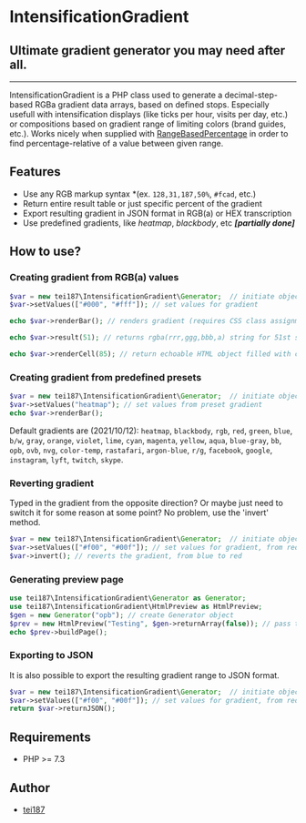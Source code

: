 # IntensificationGradient
## Ultimate gradient generator you may need after all.
---

IntensificationGradient is a PHP class used to generate a decimal-step-based RGBa gradient data arrays, based on defined stops.
Especially usefull with intensification displays (like ticks per hour, visits per day, etc.) or compositions based on gradient range of limiting colors (brand guides, etc.).
Works nicely when supplied with [RangeBasedPercentage](https://github.com/tei187/range-based-percentage) in order to find percentage-relative of a value between given range.

## Features
- Use any RGB markup syntax *(ex. `128,31,187,50%`, `#fcad`, etc.)
- Return entire result table or just specific percent of the gradient
- Export resulting gradient in JSON format in RGB(a) or HEX transcription
- Use predefined gradients, like *heatmap*, *blackbody*, etc ***[partially done]***

## How to use?
### Creating gradient from RGB(a) values
```php
$var = new tei187\IntensificationGradient\Generator;  // initiate object
$var->setValues(["#000", "#fff"]); // set values for gradient

echo $var->renderBar(); // renders gradient (requires CSS class assignment for proper display)

echo $var->result(51); // returns rgba(rrr,ggg,bbb,a) string for 51st step

echo $var->renderCell(85); // return echoable HTML object filled with color equivalent to 85th step of the gradient
```

### Creating gradient from predefined presets
```php
$var = new tei187\IntensificationGradient\Generator;  // initiate object
$var->setValues("heatmap"); // set values from preset gradient
echo $var->renderBar();
```
Default gradients are (2021/10/12): `heatmap`, `blackbody`, `rgb`, `red`, `green`, `blue`, `b/w`, `gray`, `orange`, `violet`, `lime`, `cyan`, `magenta`, `yellow`, `aqua`, `blue-gray`, `bb`, `opb`, `ovb`, `nvg`, `color-temp`, `rastafari`, `argon-blue`, `r/g`, `facebook`, `google`, `instagram`, `lyft`, `twitch`, `skype`.

### Reverting gradient
Typed in the gradient from the opposite direction? Or maybe just need to switch it for some reason at some point? No problem, use the 'invert' method.
```php
$var = new tei187\IntensificationGradient\Generator;  // initiate object
$var->setValues(["#f00", "#00f"]); // set values for gradient, from red to blue
$var->invert(); // reverts the gradient, from blue to red
```

### Generating preview page
```php
use tei187\IntensificationGradient\Generator as Generator;
use tei187\IntensificationGradient\HtmlPreview as HtmlPreview;
$gen = new Generator("opb"); // create Generator object
$prev = new HtmlPreview("Testing", $gen->returnArray(false)); // pass to HtmlPreview
echo $prev->buildPage();
```

### Exporting to JSON
It is also possible to export the resulting gradient range to JSON format.
```php
$var = new tei187\IntensificationGradient\Generator;  // initiate object
$var->setValues(["#f00", "#00f"]); // set values for gradient, from red to blue
return $var->returnJSON();
```

## Requirements
- PHP >= 7.3

## Author
- [tei187](mailto:bonk.piotr@gmail.com)
